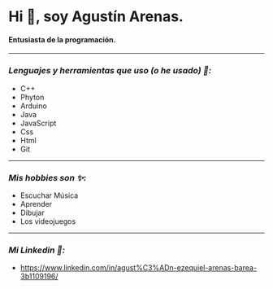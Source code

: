 # Hi 👋, soy Agustín Arenas.

#### Entusiasta de la programación.

---
### _Lenguajes y herramientas que uso (o he usado) 👀:_
* C++
* Phyton
* Arduino
* Java 
* JavaScript
* Css
* Html
* Git

---
### _Mis hobbies son ✨:_
* Escuchar Música
* Aprender
* Dibujar
* Los videojuegos

---
### _Mi Linkedin 👥:_
* https://www.linkedin.com/in/agust%C3%ADn-ezequiel-arenas-barea-3b1109196/

<!---
ArenasAgustin/ArenasAgustin is a ✨ special ✨ repository because its `README.md` (this file) appears on your GitHub profile.
You can click the Preview link to take a look at your changes.
--->
